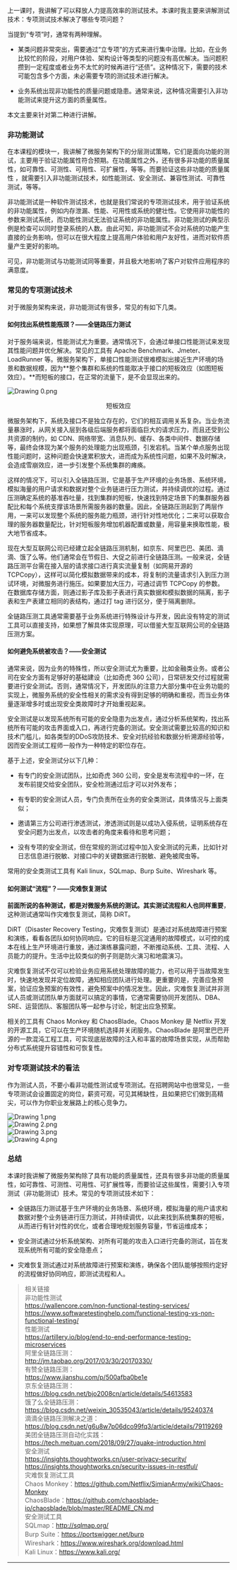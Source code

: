 <p data-nodeid="47671" class="">上一课时，我讲解了可以释放人力提高效率的测试技术。本课时我主要来讲解测试技术：专项测试技术解决了哪些专项问题？</p>


<p data-nodeid="46998">当提到“专项”时，通常有两种理解。</p>
<ul data-nodeid="46999">
<li data-nodeid="47000">
<p data-nodeid="47001">某类问题非常突出，需要通过“立专项”的方式来进行集中治理。比如，在业务比较忙的阶段，对用户体验、架构设计等类型的问题没有高优解决。当问题积攒到一定程度或者业务不太忙的时候再进行“还债”。这种情况下，需要的技术可能包含多个方面，未必需要专项的测试技术进行解决。</p>
</li>
<li data-nodeid="47002">
<p data-nodeid="47003">业务系统出现非功能性的质量问题或隐患。通常来说，这种情况需要引入非功能测试来提升这方面的质量属性。</p>
</li>
</ul>
<p data-nodeid="47004">本文主要来针对第二种进行讲解。</p>
<h3 data-nodeid="47005">非功能测试</h3>
<p data-nodeid="47006">在本课程的模块一，我讲解了微服务架构下的分层测试策略，它们是面向功能的测试，主要用于验证功能属性符合预期。在功能属性之外，还有很多非功能的质量属性，如可靠性、可测性、可用性、可扩展性，等等。而要验证这些非功能的质量属性 ，就需要引入非功能测试技术，如性能测试、安全测试、兼容性测试、可靠性测试，等等。</p>
<p data-nodeid="47007">非功能测试是一种软件测试技术，也就是我们常说的专项测试技术，用于验证系统的非功能属性，例如内存泄漏、性能、可用性或系统的健壮性。它使用非功能性的参数来测试系统，而功能性测试无法验证系统的非功能属性。非功能测试的典型示例是检查可以同时登录系统的人数。由此可知，非功能测试不会对系统的功能产生直接的业务影响，但可以在很大程度上提高用户体验和用户友好性，进而对软件质量产生更好的影响。</p>
<p data-nodeid="47008">可见，非功能测试与功能测试同等重要，并且极大地影响了客户对软件应用程序的满意度。</p>
<h3 data-nodeid="47009">常见的专项测试技术</h3>
<p data-nodeid="47010">对于微服务架构来说，非功能测试有很多，常见的有如下几类。</p>
<h4 data-nodeid="47011">如何找出系统性能瓶颈？——全链路压力测试</h4>
<p data-nodeid="48559">对于服务端来说，性能测试尤为重要。通常情况下，会通过单接口性能测试来发现其性能问题并优化解决。常见的工具有 Apache Benchmark、Jmeter、LoadRunner 等。微服务架构下，单接口性能测试很难模拟出接近生产环境的场景和数据规模，因为**整个集群和系统的性能取决于接口的短板效应（如图短板效应）。**而短板的接口，在正常的流量下，是不会显现出来的。</p>
<p data-nodeid="51878" class=""><img src="https://s0.lgstatic.com/i/image/M00/47/51/Ciqc1F9HhYKAbfm5AAH1tS8KaYw978.png" alt="Drawing 0.png" data-nodeid="51882"></p>
<div data-nodeid="52327" class=""><p style="text-align:center">短板效应</p></div>






<p data-nodeid="47015">微服务架构下，系统及接口不是独立存在的，它们的相互调用关系复杂。当业务流量暴涨时，从网关接入层到各级后端服务都将面临巨大的请求压力，而且还受到公共资源的制约，如 CDN、网络带宽、消息队列、缓存、各类中间件、数据存储等，最终会体现为某个服务的处理能力出现瓶颈，引发宕机。当某个单点服务出现性能问题时，这种问题会快速累积放大，进而成为系统性问题，如果不及时解决，会造成雪崩效应，进一步引发整个系统集群的瘫痪。</p>
<p data-nodeid="47016">这样的情况下，可以引入全链路压测，它是基于生产环境的业务场景、系统环境，模拟海量的用户请求和数据对整个业务链进行压力测试，并持续调优的过程。通过压测确定系统的基准吞吐量，找到集群的短板，快速找到特定场景下的集群服务器配比和每个系统支撑该场景所需服务器的数量。因此，全链路压测起到了两层作用，一来可以发现整个系统的服务能力瓶颈，进行针对性地优化；二来可以获取合理的服务器数量配比，针对短板服务增加机器配置或数量，用容量来换取性能，极大地节省成本。</p>
<p data-nodeid="47017">现在大型互联网公司已经建立起全链路压测机制，如京东、阿里巴巴、美团、滴滴、饿了么等。他们通常会在节假日、大促之前进行全链路压测。一般来说，全链路压测平台需在接入层的请求接口进行真实流量复制（如网易开源的 TCPCopy），这样可以简化模拟数据带来的成本，将复制的流量请求引入到压力测试环境，对微服务进行施压。如果要加大压力，可通过调节 TCPCopy 的参数。在数据库存储方面，则通过影子库及影子表进行真实数据和模拟数据的隔离，影子表和生产表建立相同的表结构，通过打 tag 进行区分，便于隔离删除。</p>
<p data-nodeid="47018">全链路压测工具通常需要基于业务系统进行特殊设计与开发，因此没有特定的测试工具可以直接支持，如果想了解具体实现原理，可以借鉴大型互联网公司的全链路压测方案。</p>
<h4 data-nodeid="47019">如何避免系统被攻击？——安全测试</h4>
<p data-nodeid="47020">通常来说，因为业务的特殊性，所以安全测试尤为重要，比如金融类业务。或者公司在安全方面有足够好的基础建设（比如奇虎 360 公司），日常研发交付过程就需要进行安全测试。否则，通常情况下，开发团队的注意力大部分集中在业务功能的实现上，微服务系统的安全性相关的需求没有得到足够的明确和重视，而当业务体量逐渐增多时或出现安全类故障时才开始重视起来。</p>
<p data-nodeid="47021">安全测试是以发现系统所有可能的安全隐患为出发点，通过分析系统架构，找出系统所有可能的攻击界面或入口，再进行完备的测试。安全测试需要比较高的知识和技术门槛儿，如各类型的DDoS攻防技术、安全对抗经验和数据分析溯源经验等，因而安全测试工程师一般作为一种特定的职位存在。</p>
<p data-nodeid="47022">基于上述，安全测试分以下几种：</p>
<ul data-nodeid="47023">
<li data-nodeid="47024">
<p data-nodeid="47025">有专门的安全测试团队，比如奇虎 360 公司，安全是发布流程中的一环，在发布前提交给安全团队，安全检测通过后才可以对外发布；</p>
</li>
<li data-nodeid="47026">
<p data-nodeid="47027">有专职的安全测试人员，专门负责所在业务的安全类测试，具体情况与上面类似；</p>
</li>
<li data-nodeid="47028">
<p data-nodeid="47029">邀请第三方公司进行渗透测试，渗透测试则是以成功入侵系统，证明系统存在安全问题为出发点，以攻击者的角度来看待和思考问题；</p>
</li>
<li data-nodeid="47030">
<p data-nodeid="47031">没有专项的安全测试，但在常规的测试过程中加入安全测试的元素，比如针对日志信息进行脱敏、对接口中的关键数据进行脱敏、避免被爬虫等。</p>
</li>
</ul>
<p data-nodeid="47032">常用的安全类测试工具有 Kali linux，SQLmap、Burp Suite、Wireshark 等。</p>
<h4 data-nodeid="47033">如何测试“流程”？——灾难恢复测试</h4>
<p data-nodeid="47034"><strong data-nodeid="47096">前面所说的各种测试，都是对微服务系统的测试。其实测试流程和人也同样重要</strong>，这种测试通常叫作灾难恢复测试，简称 DiRT。</p>
<p data-nodeid="47035">DiRT（Disaster Recovery Testing，灾难恢复测试）是通过对系统故障进行预案和演练，看看各团队如何协同响应。它的目标是沉淀通用的故障模式，以可控的成本在线上生产环境进行重放，通过演练暴露问题，不断推动系统、工具、流程、人员能力的提升。生活中比较类似的例子则是防火演习和地震演习。</p>
<p data-nodeid="47036">灾难恢复测试不仅可以检验业务应用系统处理故障的能力，也可以用于当故障发生时，快速地发现并定位故障，通知相应团队进行处理。更重要的是，完善应急预案，验证应急预案的有效性，避免预案中的情况发生。因此，灾难恢复测试并非测试人员或测试团队单方面就可以搞定的事情，它通常需要协同开发团队、DBA、SRE、运营团队、客服团队等一起参与讨论，制定出应急预案。</p>
<p data-nodeid="47037">相关的工具有 Chaos Monkey 和 ChaosBlade。Chaos Monkey 是 Netflix 开发的开源工具，它可以在生产环境随机选择并关闭服务。ChaosBlade 是阿里巴巴开源的一款混沌工程工具，可实现底层故障的注入和丰富的故障场景实现，从而帮助分布式系统提升容错性和可恢复性。</p>
<h3 data-nodeid="47038">对专项测试技术的看法</h3>
<p data-nodeid="49431">作为测试人员，不要小看非功能性测试或专项测试。在招聘网站中也很常见，一些专项测试会设置固定的岗位，薪资可观，可见其稀缺性，且如果把它们做到高精尖，可以作为你职业发展路上的核心竞争力。</p>
<p data-nodeid="51416" class=""><img src="https://s0.lgstatic.com/i/image/M00/47/51/Ciqc1F9HhZSABW9YAALI_I0DAAM161.png" alt="Drawing 1.png" data-nodeid="51419"><br>
<img src="https://s0.lgstatic.com/i/image/M00/47/51/Ciqc1F9HhZqANSByAADUhWjtQW0820.png" alt="Drawing 2.png" data-nodeid="51423"><br>
<img src="https://s0.lgstatic.com/i/image/M00/47/5D/CgqCHl9HhZ-ANH89AADTLTRX-AM118.png" alt="Drawing 3.png" data-nodeid="51427"><br>
<img src="https://s0.lgstatic.com/i/image/M00/47/51/Ciqc1F9HhaOAJd84AAEuEQvaf-I032.png" alt="Drawing 4.png" data-nodeid="51431"></p>











<h3 data-nodeid="47044">总结</h3>
<p data-nodeid="47045">本课时我讲解了微服务架构除了具有功能的质量属性，还具有很多非功能的质量属性，如可靠性、可测性、可用性、可扩展性等，而要验证这些属性，需要引入专项测试（非功能测试）技术。常见的专项测试技术如下：</p>
<ul data-nodeid="47046">
<li data-nodeid="47047">
<p data-nodeid="47048">全链路压力测试基于生产环境的业务场景、系统环境，模拟海量的用户请求和数据对整个业务链进行压力测试，并持续调优，以此来找到系统集群的短板，从而进行有针对性的优化，或者合理地规划服务容量，节省运维成本；</p>
</li>
<li data-nodeid="47049">
<p data-nodeid="47050">安全测试通过分析系统架构、对所有可能的攻击入口进行完备的测试，旨在发现系统所有可能的安全隐患点；</p>
</li>
<li data-nodeid="47051">
<p data-nodeid="47052">灾难恢复测试通过对系统故障进行预案和演练，确保各个团队能够按照约定好的流程做好协同响应，即测试流程和人。</p>
</li>
</ul>
<blockquote data-nodeid="47054">
<p data-nodeid="47055">相关链接<br>
非功能性测试<br>
<a href="https://wallencore.com/non-functional-testing-services/" data-nodeid="47126">https://wallencore.com/non-functional-testing-services/</a><br>
<a href="https://www.softwaretestinghelp.com/functional-testing-vs-non-functional-testing/" data-nodeid="47130">https://www.softwaretestinghelp.com/functional-testing-vs-non-functional-testing/</a><br>
性能测试<br>
<a href="https://artillery.io/blog/end-to-end-performance-testing-microservices" data-nodeid="47136">https://artillery.io/blog/end-to-end-performance-testing-microservices</a><br>
阿里全链路压测：<br>
<a href="http://jm.taobao.org/2017/03/30/20170330/" data-nodeid="47142">http://jm.taobao.org/2017/03/30/20170330/</a><br>
有赞全链路压测：<br>
<a href="https://www.jianshu.com/p/500afba0be1e" data-nodeid="47148">https://www.jianshu.com/p/500afba0be1e</a><br>
京东全链路压测：<br>
<a href="https://blog.csdn.net/bjo2008cn/article/details/54613583" data-nodeid="47154">https://blog.csdn.net/bjo2008cn/article/details/54613583</a><br>
饿了么全链路压测：<br>
<a href="https://blog.csdn.net/weixin_30535043/article/details/95240374" data-nodeid="47162">https://blog.csdn.net/weixin_30535043/article/details/95240374</a><br>
滴滴全链路压测解决之道：<br>
<a href="https://blog.csdn.net/g6u8w7p06dco99fq3/article/details/79119269" data-nodeid="47168">https://blog.csdn.net/g6u8w7p06dco99fq3/article/details/79119269</a><br>
美团全链路压测自动化实践：<br>
<a href="https://tech.meituan.com/2018/09/27/quake-introduction.html" data-nodeid="47174">https://tech.meituan.com/2018/09/27/quake-introduction.html</a><br>
安全测试<br>
<a href="https://insights.thoughtworks.cn/user-privacy-security/https://insights.thoughtworks.cn/security-issues-in-restful/" data-nodeid="47180">https://insights.thoughtworks.cn/user-privacy-security/</a><br>
<a href="https://insights.thoughtworks.cn/user-privacy-security/https://insights.thoughtworks.cn/security-issues-in-restful/" data-nodeid="47184">https://insights.thoughtworks.cn/security-issues-in-restful/</a><br>
灾难恢复测试工具<br>
Chaos Monkey：<a href="https://github.com/Netflix/SimianArmy/wiki/Chaos-Monkey" data-nodeid="47191">https://github.com/Netflix/SimianArmy/wiki/Chaos-Monkey</a><br>
ChaosBlade：<a href="https://github.com/chaosblade-io/chaosblade/blob/master/README_CN.md" data-nodeid="47198">https://github.com/chaosblade-io/chaosblade/blob/master/README_CN.md</a><br>
安全测试工具<br>
SQLmap：<a href="http://sqlmap.org/" data-nodeid="47205">http://sqlmap.org/</a><br>
Burp Suite：<a href="https://portswigger.net/burp" data-nodeid="47210">https://portswigger.net/burp</a><br>
Wireshark：<a href="https://www.wireshark.org/download.html" data-nodeid="47215">https://www.wireshark.org/download.html</a><br>
Kali Linux：<a href="https://www.kali.org/" data-nodeid="47220">https://www.kali.org/</a></p>
</blockquote>

---


